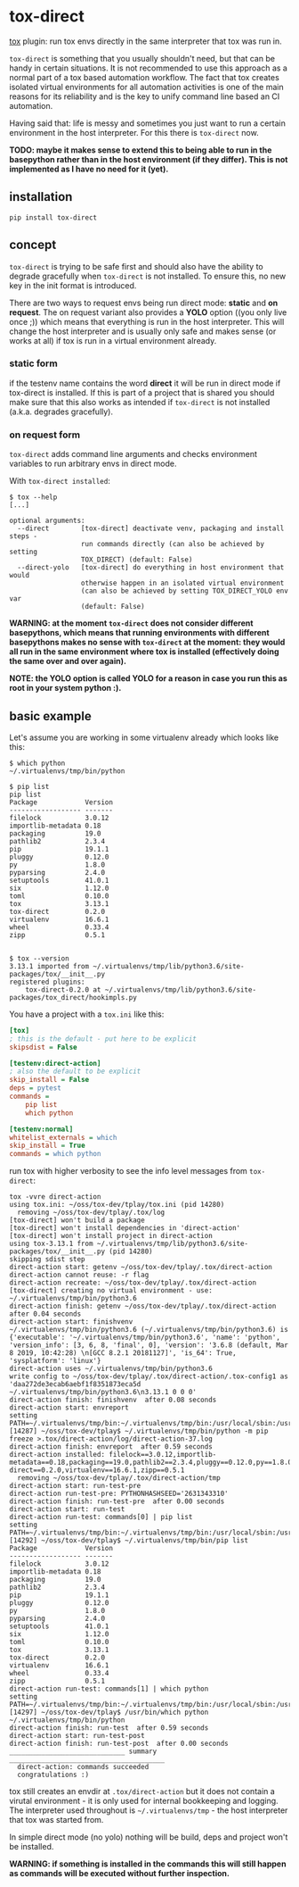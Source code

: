 # tox-direct

[tox](https://tox.readthedocs.io) plugin: run tox envs directly in the same interpreter that tox was run in.

`tox-direct` is something that you usually shouldn't need, but that can be handy in certain situations. It is not recommended to use this approach as a normal part of a tox based automation workflow. The fact that tox creates isolated virtual environments for all automation activities is one of the main reasons for its reliability and is the key to unify command line based an CI automation. 

Having said that: life is messy and sometimes you just want to run a certain environment in the host interpreter. For this there is `tox-direct` now.

**TODO: maybe it makes sense to extend this to being able to run in the basepython rather than in the host environment (if they differ). This is not implemented as I have no need for it (yet).**

## installation

    pip install tox-direct

## concept

`tox-direct` is trying to be safe first and should also have the ability to degrade gracefully when `tox-direct` is not installed. To ensure this, no new key in the init format is introduced.

There are two ways to request envs being run direct mode: **static** and **on request**. The on request variant also provides a **YOLO** option ((you only live once ;)) which means that everything is run in the host interpreter. This will change the host interpreter and is usually only safe and makes sense (or works at all) if tox is run in a virtual environment already.

### static form 
if the testenv name contains the word **direct** it will be run in direct mode if tox-direct is installed. If this is part of a project that is shared you should make sure that this also works as intended if `tox-direct` is not installed (a.k.a. degrades gracefully).

### on request form 

`tox-direct` adds command line arguments and checks environment variables to run arbitrary envs in direct mode.

With `tox-direct installed`:

```text
$ tox --help
[...]

optional arguments:
  --direct        [tox-direct] deactivate venv, packaging and install steps - 
                  run commands directly (can also be achieved by setting
                  TOX_DIRECT) (default: False)
  --direct-yolo   [tox-direct] do everything in host environment that would
                  otherwise happen in an isolated virtual environment 
                  (can also be achieved by setting TOX_DIRECT_YOLO env var
                  (default: False)
```

**WARNING: at the moment `tox-direct` does not consider different basepythons, which means that running environments with different basepythons makes no sense with `tox-direct` at the moment: they would all run in the same environment where tox is installed (effectively doing the same over and over again).**

**NOTE: the YOLO option is called YOLO for a reason in case you run this as root in your system python :).**

## basic example

Let's assume you are working in some virtualenv already which looks like this:

```text
$ which python
~/.virtualenvs/tmp/bin/python

$ pip list
pip list
Package            Version
------------------ -------
filelock           3.0.12 
importlib-metadata 0.18   
packaging          19.0   
pathlib2           2.3.4  
pip                19.1.1 
pluggy             0.12.0 
py                 1.8.0  
pyparsing          2.4.0  
setuptools         41.0.1 
six                1.12.0 
toml               0.10.0 
tox                3.13.1 
tox-direct         0.2.0  
virtualenv         16.6.1 
wheel              0.33.4 
zipp               0.5.1  


$ tox --version
3.13.1 imported from ~/.virtualenvs/tmp/lib/python3.6/site-packages/tox/__init__.py
registered plugins:
    tox-direct-0.2.0 at ~/.virtualenvs/tmp/lib/python3.6/site-packages/tox_direct/hookimpls.py
```

You have a project with a `tox.ini` like this:

```ini
[tox]
; this is the default - put here to be explicit
skipsdist = False

[testenv:direct-action]
; also the default to be explicit
skip_install = False
deps = pytest
commands =
    pip list
    which python

[testenv:normal]
whitelist_externals = which
skip_install = True
commands = which python
```

run tox with higher verbosity to see the info level messages from `tox-direct`:

```text
tox -vvre direct-action
using tox.ini: ~/oss/tox-dev/tplay/tox.ini (pid 14280)
  removing ~/oss/tox-dev/tplay/.tox/log
[tox-direct] won't build a package
[tox-direct] won't install dependencies in 'direct-action'
[tox-direct] won't install project in direct-action
using tox-3.13.1 from ~/.virtualenvs/tmp/lib/python3.6/site-packages/tox/__init__.py (pid 14280)
skipping sdist step
direct-action start: getenv ~/oss/tox-dev/tplay/.tox/direct-action
direct-action cannot reuse: -r flag
direct-action recreate: ~/oss/tox-dev/tplay/.tox/direct-action
[tox-direct] creating no virtual environment - use: ~/.virtualenvs/tmp/bin/python3.6
direct-action finish: getenv ~/oss/tox-dev/tplay/.tox/direct-action after 0.04 seconds
direct-action start: finishvenv 
~/.virtualenvs/tmp/bin/python3.6 (~/.virtualenvs/tmp/bin/python3.6) is {'executable': '~/.virtualenvs/tmp/bin/python3.6', 'name': 'python', 'version_info': [3, 6, 8, 'final', 0], 'version': '3.6.8 (default, Mar  8 2019, 10:42:28) \n[GCC 8.2.1 20181127]', 'is_64': True, 'sysplatform': 'linux'}
direct-action uses ~/.virtualenvs/tmp/bin/python3.6
write config to ~/oss/tox-dev/tplay/.tox/direct-action/.tox-config1 as 'daa272de3ecab6aebf1f8351873eca5d ~/.virtualenvs/tmp/bin/python3.6\n3.13.1 0 0 0'
direct-action finish: finishvenv  after 0.08 seconds
direct-action start: envreport 
setting PATH=~/.virtualenvs/tmp/bin:~/.virtualenvs/tmp/bin:/usr/local/sbin:/usr/local/bin:/usr/bin:/usr/lib/jvm/default/bin:/usr/bin/site_perl:/usr/bin/vendor_perl:/usr/bin/core_perl:~/bin:~/.screenlayout:~/.i3/bin:~/.gem/ruby/2.6.0/bin
[14287] ~/oss/tox-dev/tplay$ ~/.virtualenvs/tmp/bin/python -m pip freeze >.tox/direct-action/log/direct-action-37.log
direct-action finish: envreport  after 0.59 seconds
direct-action installed: filelock==3.0.12,importlib-metadata==0.18,packaging==19.0,pathlib2==2.3.4,pluggy==0.12.0,py==1.8.0,pyparsing==2.4.0,six==1.12.0,test==0.1.0.dev0,toml==0.10.0,tox==3.13.1,tox-direct==0.2.0,virtualenv==16.6.1,zipp==0.5.1
  removing ~/oss/tox-dev/tplay/.tox/direct-action/tmp
direct-action start: run-test-pre 
direct-action run-test-pre: PYTHONHASHSEED='2631343310'
direct-action finish: run-test-pre  after 0.00 seconds
direct-action start: run-test 
direct-action run-test: commands[0] | pip list
setting PATH=~/.virtualenvs/tmp/bin:~/.virtualenvs/tmp/bin:/usr/local/sbin:/usr/local/bin:/usr/bin:/usr/lib/jvm/default/bin:/usr/bin/site_perl:/usr/bin/vendor_perl:/usr/bin/core_perl:~/bin:~/.screenlayout:~/.i3/bin:~/.gem/ruby/2.6.0/bin
[14292] ~/oss/tox-dev/tplay$ ~/.virtualenvs/tmp/bin/pip list
Package            Version
------------------ -------
filelock           3.0.12 
importlib-metadata 0.18   
packaging          19.0   
pathlib2           2.3.4  
pip                19.1.1 
pluggy             0.12.0 
py                 1.8.0  
pyparsing          2.4.0  
setuptools         41.0.1 
six                1.12.0 
toml               0.10.0 
tox                3.13.1 
tox-direct         0.2.0  
virtualenv         16.6.1 
wheel              0.33.4 
zipp               0.5.1  
direct-action run-test: commands[1] | which python
setting PATH=~/.virtualenvs/tmp/bin:~/.virtualenvs/tmp/bin:/usr/local/sbin:/usr/local/bin:/usr/bin:/usr/lib/jvm/default/bin:/usr/bin/site_perl:/usr/bin/vendor_perl:/usr/bin/core_perl:~/bin:~/.screenlayout:~/.i3/bin:~/.gem/ruby/2.6.0/bin
[14297] ~/oss/tox-dev/tplay$ /usr/bin/which python
~/.virtualenvs/tmp/bin/python
direct-action finish: run-test  after 0.59 seconds
direct-action start: run-test-post 
direct-action finish: run-test-post  after 0.00 seconds
_____________________________ summary _______________________________________
  direct-action: commands succeeded
  congratulations :)
```

tox still creates an envdir at `.tox/direct-action` but it does not contain a virutal environment - it is only used for internal bookkeeping and logging. The interpreter used throughout is `~/.virtualenvs/tmp` - the host interpreter that tox was started from.

In simple direct mode (no yolo) nothing will be build, deps and project won't be installed.

**WARNING: if something is installed in the commands this will still happen as commands will be executed without further inspection.** 
